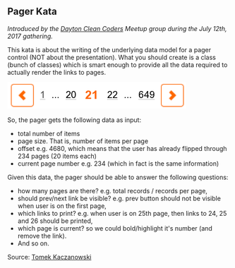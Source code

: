 Pager Kata
-----

*Introduced by the [Dayton Clean Coders](https://www.meetup.com/daytoncleancoders/) Meetup group during the July 12th, 2017 gathering.*

This kata is about the writing of the underlying data model for a pager control (NOT about the presentation). What you should create is a class (bunch of classes) which is smart enough to provide all the data required to actually render the links to pages.

![pager control](pager.png)

So, the pager gets the following data as input:

- total number of items
- page size. That is, number of items per page
- offset e.g. 4680, which means that the user has already flipped through 234 pages (20 items each) 
- current page number e.g. 234 (which in fact is the same information)

Given this data, the pager should be able to answer the following questions:

- how many pages are there? e.g. total records / records per page,
- should prev/next link be visible? e.g. prev button should not be visible when user is on the first page,
- which links to print? e.g. when user is on 25th page, then links to 24, 25 and 26 should be printed,
- which page is current? so we could bold/highlight it's number (and remove the link).
- And so on.

Source: [Tomek Kaczanowski](http://kaczanowscy.pl/tomek/2013-04/code-kata-pager)
